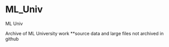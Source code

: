 # ML_Univ
ML Univ

Archive of ML University work
**source data and large files not archived in github
